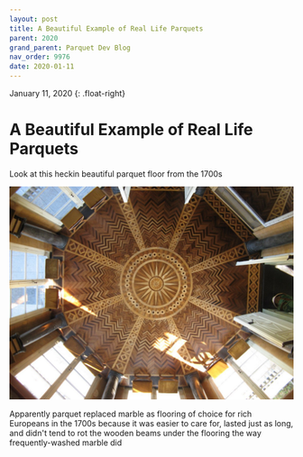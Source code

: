 ```yaml
---
layout: post
title: A Beautiful Example of Real Life Parquets
parent: 2020
grand_parent: Parquet Dev Blog
nav_order: 9976
date: 2020-01-11
---
```

January 11, 2020
{: .float-right}

# A Beautiful Example of Real Life Parquets

Look at this heckin beautiful parquet floor from the 1700s

![A photograph of a fancy parquet floor with a sunburst pattern.](image-2020-01-11.jpg)

Apparently parquet replaced marble as flooring of choice for rich Europeans in the 1700s because it was easier to care for, lasted just as long, and didn't tend to rot the wooden beams under the flooring the way frequently-washed marble did
